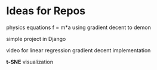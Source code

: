 
# Ideas for Repos

physics equations f = m*a using gradient decent to demon

simple project in Django

video for linear regression gradient decent implementation

**t-SNE** visualization 

